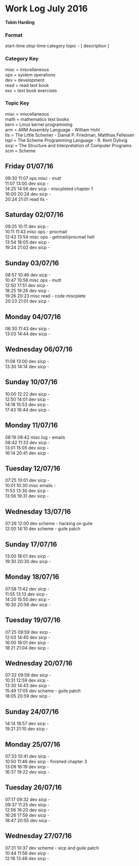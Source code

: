 Work Log July 2016  
==================  
**Tobin Harding**  
  
### Format  
start-time stop-time category topic - [ description ]  
  
### Category Key  
misc = miscellaneous  
ops = system operations  
dev = development  
read = read text book  
exc = text book exercises  
  
### Topic Key  
misc = miscellaneous  
math = mathematics text books  
kern = Linux kernel programming  
arm = ARM Assembly Language - William Hohl  
tls = The Little Schemer - Danial P. Friedman, Matthias Felleisen  
tspl = The Scheme Programming Language - R. Kent Dybvig  
sicp = The Structure and Interpretation of Computer Programs  
scm = Scheme  
  
Friday 01/07/16  
----------------  
09:30 11:07 ops misc - mutt  
11:07 13:00 dev sicp -  
14:25 14:56 dev sicp - miscpleted chapter 1  
16:00 20:24 dev sicp -  
20:24 21:01 read tls -  
  
Saturday 02/07/16  
----------------  
09:25 10:11 dev sicp -  
10:11 11:43 misc ops - procmail  
12:43 13:54 misc ops - getmail/procmail hell  
13:54 18:05 dev sicp -  
19:24 21:02 dev sicp -  
  
Sunday 03/07/16  
----------------  
08:57 10:46 dev sicp -  
10:47 10:56 misc ops - mutt  
12:50 17:51 dev sicp -  
18:25 19:26 dev sicp -  
19:26 20:23 misc read - code miscplete  
20:23 21:01 dev sicp -  
  
Monday 04/07/16  
----------------  
06:30 11:43 dev sicp -  
13:03 14:44 dev sicp -  
  
Wednesday 06/07/16  
----------------  
11:08 13:00 dev sicp -  
13:30 14:14 dev sicp -  
  
Sunday 10/07/16  
----------------  
10:00 12:22 dev sicp -  
12:50 14:01 dev sicp -  
14:18 15:53 dev sicp -  
17:43 18:44 dev sicp -  
  
Monday 11/07/16  
----------------  
08:19 08:42 misc lug - emails  
08:42 11:33 dev sicp -  
13:01 15:05 dev sicp -  
16:14 20:41 dev sicp -  
  
Tuesday 12/07/16  
----------------  
07:25 10:01 dev sicp -  
10:01 10:30 misc emails -  
11:53 13:30 dev sicp -  
13:56 19:31 dev sicp -  
  
Wednesday 13/07/16  
----------------  
07:26 12:00 dev scheme - hacking on guile  
12:00 14:10 dev scheme - guile patch  
  
Sunday 17/07/16  
----------------  
13:00 18:01 dev sicp -  
19:30 20:30 dev sicp -  
  
Monday 18/07/16  
----------------  
07:58 11:42 dev sicp -  
11:55 13:13 dev sicp -  
14:20 15:50 dev sicp -  
16:30 20:56 dev sicp -  
  
Tuesday 19/07/16  
----------------  
07:25 09:59 dev sicp -  
12:03 14:40 dev sicp -  
16:00 18:01 dev sicp -  
18:21 21:04 dev sicp -  
  
Wednesday 20/07/16  
----------------  
07:32 09:59 dev sicp -  
10:31 12:59 dev sicp -  
13:30 14:43 dev sicp -  
15:49 17:05 dev scheme - guile patch  
18:05 20:59 dev sicp -  
  
Sunday 24/07/16  
----------------  
14:14 18:57 dev sicp -  
19:21 21:10 dev sicp -  
  
Monday 25/07/16  
----------------  
07:33 10:41 dev sicp -  
10:50 11:46 dev sicp - finished chapter 3  
13:09 16:19 dev sicp -  
16:37 19:22 dev sicp -  
  
Tuesday 26/07/16  
----------------  
07:17 09:32 dev sicp -  
09:37 11:25 dev sicp -  
12:56 16:20 dev sicp -  
16:26 17:59 dev sicp -  
18:47 20:55 dev sicp -  
  
Wednesday 27/07/16  
----------------  
07:31 10:37 dev scheme - sicp and guile patch  
10:44 11:56 dev sicp -  
12:16 13:48 dev sicp -  

 

